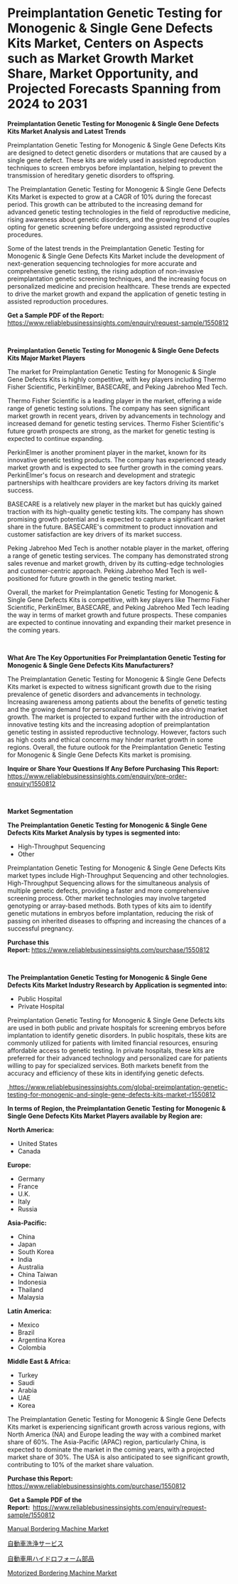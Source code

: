 <p><h1>Preimplantation Genetic Testing for Monogenic & Single Gene Defects Kits Market, Centers on Aspects such as Market Growth Market Share, Market Opportunity, and Projected Forecasts Spanning from 2024 to 2031</h1></p><p><strong>Preimplantation Genetic Testing for Monogenic & Single Gene Defects Kits Market Analysis and Latest Trends</strong></p>
<p><p>Preimplantation Genetic Testing for Monogenic & Single Gene Defects Kits are designed to detect genetic disorders or mutations that are caused by a single gene defect. These kits are widely used in assisted reproduction techniques to screen embryos before implantation, helping to prevent the transmission of hereditary genetic disorders to offspring.</p><p>The Preimplantation Genetic Testing for Monogenic & Single Gene Defects Kits Market is expected to grow at a CAGR of 10% during the forecast period. This growth can be attributed to the increasing demand for advanced genetic testing technologies in the field of reproductive medicine, rising awareness about genetic disorders, and the growing trend of couples opting for genetic screening before undergoing assisted reproductive procedures.</p><p>Some of the latest trends in the Preimplantation Genetic Testing for Monogenic & Single Gene Defects Kits Market include the development of next-generation sequencing technologies for more accurate and comprehensive genetic testing, the rising adoption of non-invasive preimplantation genetic screening techniques, and the increasing focus on personalized medicine and precision healthcare. These trends are expected to drive the market growth and expand the application of genetic testing in assisted reproduction procedures.</p></p>
<p><strong>Get a Sample PDF of the Report:&nbsp;</strong> <a href="https://www.reliablebusinessinsights.com/enquiry/request-sample/1550812">https://www.reliablebusinessinsights.com/enquiry/request-sample/1550812</a></p>
<p>&nbsp;</p>
<p><strong>Preimplantation Genetic Testing for Monogenic & Single Gene Defects Kits Major Market Players</strong></p>
<p><p>The market for Preimplantation Genetic Testing for Monogenic & Single Gene Defects Kits is highly competitive, with key players including Thermo Fisher Scientific, PerkinElmer, BASECARE, and Peking Jabrehoo Med Tech.</p><p>Thermo Fisher Scientific is a leading player in the market, offering a wide range of genetic testing solutions. The company has seen significant market growth in recent years, driven by advancements in technology and increased demand for genetic testing services. Thermo Fisher Scientific's future growth prospects are strong, as the market for genetic testing is expected to continue expanding.</p><p>PerkinElmer is another prominent player in the market, known for its innovative genetic testing products. The company has experienced steady market growth and is expected to see further growth in the coming years. PerkinElmer's focus on research and development and strategic partnerships with healthcare providers are key factors driving its market success.</p><p>BASECARE is a relatively new player in the market but has quickly gained traction with its high-quality genetic testing kits. The company has shown promising growth potential and is expected to capture a significant market share in the future. BASECARE's commitment to product innovation and customer satisfaction are key drivers of its market success.</p><p>Peking Jabrehoo Med Tech is another notable player in the market, offering a range of genetic testing services. The company has demonstrated strong sales revenue and market growth, driven by its cutting-edge technologies and customer-centric approach. Peking Jabrehoo Med Tech is well-positioned for future growth in the genetic testing market.</p><p>Overall, the market for Preimplantation Genetic Testing for Monogenic & Single Gene Defects Kits is competitive, with key players like Thermo Fisher Scientific, PerkinElmer, BASECARE, and Peking Jabrehoo Med Tech leading the way in terms of market growth and future prospects. These companies are expected to continue innovating and expanding their market presence in the coming years.</p></p>
<p>&nbsp;</p>
<p><strong>What Are The Key Opportunities For Preimplantation Genetic Testing for Monogenic & Single Gene Defects Kits Manufacturers?</strong></p>
<p><p>The Preimplantation Genetic Testing for Monogenic & Single Gene Defects Kits market is expected to witness significant growth due to the rising prevalence of genetic disorders and advancements in technology. Increasing awareness among patients about the benefits of genetic testing and the growing demand for personalized medicine are also driving market growth. The market is projected to expand further with the introduction of innovative testing kits and the increasing adoption of preimplantation genetic testing in assisted reproductive technology. However, factors such as high costs and ethical concerns may hinder market growth in some regions. Overall, the future outlook for the Preimplantation Genetic Testing for Monogenic & Single Gene Defects Kits market is promising.</p></p>
<p><strong>Inquire or Share Your Questions If Any Before Purchasing This Report:</strong> <a href="https://www.reliablebusinessinsights.com/enquiry/pre-order-enquiry/1550812">https://www.reliablebusinessinsights.com/enquiry/pre-order-enquiry/1550812</a></p>
<p>&nbsp;</p>
<p><strong>Market Segmentation</strong></p>
<p><strong>The Preimplantation Genetic Testing for Monogenic & Single Gene Defects Kits Market Analysis by types is segmented into:</strong></p>
<p><ul><li>High-Throughput Sequencing</li><li>Other</li></ul></p>
<p><p>Preimplantation Genetic Testing for Monogenic & Single Gene Defects Kits market types include High-Throughput Sequencing and other technologies. High-Throughput Sequencing allows for the simultaneous analysis of multiple genetic defects, providing a faster and more comprehensive screening process. Other market technologies may involve targeted genotyping or array-based methods. Both types of kits aim to identify genetic mutations in embryos before implantation, reducing the risk of passing on inherited diseases to offspring and increasing the chances of a successful pregnancy.</p></p>
<p><strong>Purchase this Report:&nbsp;</strong><a href="https://www.reliablebusinessinsights.com/purchase/1550812">https://www.reliablebusinessinsights.com/purchase/1550812</a></p>
<p>&nbsp;</p>
<p><strong>The Preimplantation Genetic Testing for Monogenic & Single Gene Defects Kits Market Industry Research by Application is segmented into:</strong></p>
<p><ul><li>Public Hospital</li><li>Private Hospital</li></ul></p>
<p><p>Preimplantation Genetic Testing for Monogenic & Single Gene Defects kits are used in both public and private hospitals for screening embryos before implantation to identify genetic disorders. In public hospitals, these kits are commonly utilized for patients with limited financial resources, ensuring affordable access to genetic testing. In private hospitals, these kits are preferred for their advanced technology and personalized care for patients willing to pay for specialized services. Both markets benefit from the accuracy and efficiency of these kits in identifying genetic defects.</p></p>
<p><a href="https://www.reliablebusinessinsights.com/global-preimplantation-genetic-testing-for-monogenic-and-single-gene-defects-kits-market-r1550812">&nbsp;https://www.reliablebusinessinsights.com/global-preimplantation-genetic-testing-for-monogenic-and-single-gene-defects-kits-market-r1550812</a></p>
<p><strong>In terms of Region, the Preimplantation Genetic Testing for Monogenic & Single Gene Defects Kits Market Players available by Region are:</strong></p>
<p>
    <p> <strong> North America: </strong>
        <ul>
            <li>United States</li>
            <li>Canada</li>
        </ul>
        </p> 
    <p> <strong> Europe: </strong>
        <ul>
            <li>Germany</li>
            <li>France</li>
            <li>U.K.</li>
            <li>Italy</li>
            <li>Russia</li>
        </ul>
        </p> 
    <p> <strong> Asia-Pacific: </strong>
        <ul>
            <li>China</li>
            <li>Japan</li>
            <li>South Korea</li>
            <li>India</li>
            <li>Australia</li>
            <li>China Taiwan</li>
            <li>Indonesia</li>
            <li>Thailand</li>
            <li>Malaysia</li>
        </ul>
        </p> 
    <p> <strong> Latin America: </strong>
        <ul>
            <li>Mexico</li>
            <li>Brazil</li>
            <li>Argentina Korea</li>
            <li>Colombia</li>
        </ul>
        </p> 
    <p> <strong> Middle East & Africa: </strong>
        <ul>
            <li>Turkey</li>
            <li>Saudi</li>
            <li>Arabia</li>
            <li>UAE</li>
            <li>Korea</li>
        </ul>
    </p>
    </p>
<p><p>The Preimplantation Genetic Testing for Monogenic & Single Gene Defects Kits market is experiencing significant growth across various regions, with North America (NA) and Europe leading the way with a combined market share of 60%. The Asia-Pacific (APAC) region, particularly China, is expected to dominate the market in the coming years, with a projected market share of 30%. The USA is also anticipated to see significant growth, contributing to 10% of the market share valuation.</p></p>
<p><strong>Purchase this Report: </strong><a href="https://www.reliablebusinessinsights.com/purchase/1550812">https://www.reliablebusinessinsights.com/purchase/1550812</a></p>
<p>&nbsp;<strong>Get a Sample PDF of the Report:&nbsp;&nbsp;</strong><a href="https://www.reliablebusinessinsights.com/enquiry/request-sample/1550812">https://www.reliablebusinessinsights.com/enquiry/request-sample/1550812</a></p>
<p><strong></strong></p>
<p><p><a href="https://github.com/tamvrosiya/Market-Research-Report-List-5/blob/main/manual-bordering-machine-market.md">Manual Bordering Machine Market</a></p><p><a href="https://github.com/LuzHills1972/Market-Research-Report-List-1/blob/main/6037679169209.md">自動車洗浄サービス</a></p><p><a href="https://github.com/kegley4963/Market-Research-Report-List-2/blob/main/8376586169208.md">自動車用ハイドロフォーム部品</a></p><p><a href="https://github.com/pizolina/Market-Research-Report-List-5/blob/main/motorized-bordering-machine-market.md">Motorized Bordering Machine Market</a></p></p>